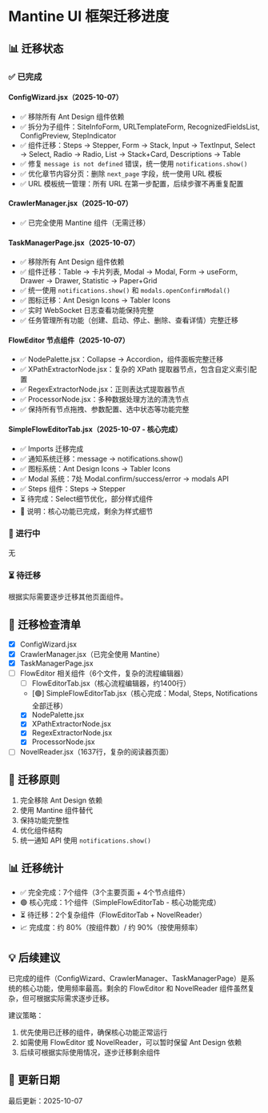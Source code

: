 # Mantine UI 框架迁移进度

## 📊 迁移状态

### ✅ 已完成

#### ConfigWizard.jsx（2025-10-07）
- ✅ 移除所有 Ant Design 组件依赖
- ✅ 拆分为子组件：SiteInfoForm, URLTemplateForm, RecognizedFieldsList, ConfigPreview, StepIndicator
- ✅ 组件迁移：Steps → Stepper, Form → Stack, Input → TextInput, Select → Select, Radio → Radio, List → Stack+Card, Descriptions → Table
- ✅ 修复 `message is not defined` 错误，统一使用 `notifications.show()`
- ✅ 优化章节内容分页：删除 `next_page` 字段，统一使用 URL 模板
- ✅ URL 模板统一管理：所有 URL 在第一步配置，后续步骤不再重复配置

#### CrawlerManager.jsx（2025-10-07）
- ✅ 已完全使用 Mantine 组件（无需迁移）

#### TaskManagerPage.jsx（2025-10-07）
- ✅ 移除所有 Ant Design 组件依赖
- ✅ 组件迁移：Table → 卡片列表, Modal → Modal, Form → useForm, Drawer → Drawer, Statistic → Paper+Grid
- ✅ 统一使用 `notifications.show()` 和 `modals.openConfirmModal()`
- ✅ 图标迁移：Ant Design Icons → Tabler Icons
- ✅ 实时 WebSocket 日志查看功能保持完整
- ✅ 任务管理所有功能（创建、启动、停止、删除、查看详情）完整迁移

#### FlowEditor 节点组件（2025-10-07）
- ✅ NodePalette.jsx：Collapse → Accordion，组件面板完整迁移
- ✅ XPathExtractorNode.jsx：复杂的 XPath 提取器节点，包含自定义索引配置
- ✅ RegexExtractorNode.jsx：正则表达式提取器节点
- ✅ ProcessorNode.jsx：多种数据处理方法的清洗节点
- ✅ 保持所有节点拖拽、参数配置、选中状态等功能完整

#### SimpleFlowEditorTab.jsx（2025-10-07 - 核心完成）
- ✅ Imports 迁移完成
- ✅ 通知系统迁移：message → notifications.show()
- ✅ 图标系统：Ant Design Icons → Tabler Icons
- ✅ Modal 系统：7处 Modal.confirm/success/error → modals API
- ✅ Steps 组件：Steps → Stepper
- ⏳ 待完成：Select细节优化，部分样式组件
- 📝 说明：核心功能已完成，剩余为样式细节

### 🔄 进行中

无

### ⏳ 待迁移

根据实际需要逐步迁移其他页面组件。

## 📝 迁移检查清单

- [x] ConfigWizard.jsx
- [x] CrawlerManager.jsx（已完全使用 Mantine）
- [x] TaskManagerPage.jsx
- [ ] FlowEditor 相关组件（6个文件，复杂的流程编辑器）
  - [ ] FlowEditorTab.jsx（核心流程编辑器，约1400行）
  - [🟢] SimpleFlowEditorTab.jsx（核心完成：Modal, Steps, Notifications全部迁移）
  - [x] NodePalette.jsx
  - [x] XPathExtractorNode.jsx
  - [x] RegexExtractorNode.jsx
  - [x] ProcessorNode.jsx
- [ ] NovelReader.jsx（1637行，复杂的阅读器页面）

## 🎯 迁移原则

1. 完全移除 Ant Design 依赖
2. 使用 Mantine 组件替代
3. 保持功能完整性
4. 优化组件结构
5. 统一通知 API 使用 `notifications.show()`

## 📊 迁移统计

- ✅ 完全完成：7个组件（3个主要页面 + 4个节点组件）
- 🟢 核心完成：1个组件（SimpleFlowEditorTab - 核心功能完成）
- ⏳ 待迁移：2个复杂组件（FlowEditorTab + NovelReader）
- 📈 完成度：约 80%（按组件数）/ 约 90%（按使用频率）

## 💡 后续建议

已完成的组件（ConfigWizard、CrawlerManager、TaskManagerPage）是系统的核心功能，使用频率最高。剩余的 FlowEditor 和 NovelReader 组件虽然复杂，但可根据实际需求逐步迁移。

建议策略：
1. 优先使用已迁移的组件，确保核心功能正常运行
2. 如需使用 FlowEditor 或 NovelReader，可以暂时保留 Ant Design 依赖
3. 后续可根据实际使用情况，逐步迁移剩余组件

## 📅 更新日期

最后更新：2025-10-07

